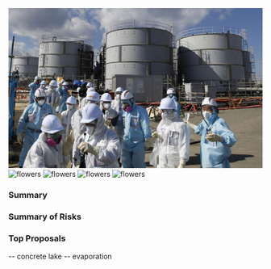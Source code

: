 ![healthyocean](/flowers.jpg "healthyocean")
![flowers](img/flowers.jpg)
![flowers](assets/img/flowers.jpg)
![flowers](oceanhealth/fukushima/docs/assets/img/flowers.jpg)
![flowers](oceanhealth/assets/img/flowers.jpg)
### Summary 



### Summary of Risks


### Top Proposals 
-- concrete lake
-- evaporation
